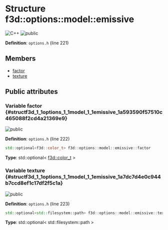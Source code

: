# Structure f3d::options::model::emissive

![][C++]
![][public]

**Definition**: `options.h` (line 221)





## Members

* [factor](structf3d_1_1options_1_1model_1_1emissive.md#structf3d_1_1options_1_1model_1_1emissive_1a593590f57510c465088f2cd4a21369e9)
* [texture](structf3d_1_1options_1_1model_1_1emissive.md#structf3d_1_1options_1_1model_1_1emissive_1a7dc7d4e0c944b7ccd8ef1c17df2f5c1a)

## Public attributes

### Variable factor {#structf3d_1_1options_1_1model_1_1emissive_1a593590f57510c465088f2cd4a21369e9}

![][public]

**Definition**: `options.h` (line 222)


```cpp
std::optional<f3d::color_t> f3d::options::model::emissive::factor
```








**Type**: std::optional< [f3d::color\_t](classf3d_1_1color__t.md) >



### Variable texture {#structf3d_1_1options_1_1model_1_1emissive_1a7dc7d4e0c944b7ccd8ef1c17df2f5c1a}

![][public]

**Definition**: `options.h` (line 223)


```cpp
std::optional<std::filesystem::path> f3d::options::model::emissive::texture
```








**Type**: std::optional< std::filesystem::path >



[public]: https://img.shields.io/badge/-public-brightgreen (public)
[C++]: https://img.shields.io/badge/language-C%2B%2B-blue (C++)
[const]: https://img.shields.io/badge/-const-lightblue (const)
[protected]: https://img.shields.io/badge/-protected-yellow (protected)
[static]: https://img.shields.io/badge/-static-lightgrey (static)